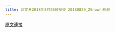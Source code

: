 ```yaml
---
title: 郭文贵2018年8月20日视频 20180820_2Snow小视频
---
```


[原文連接](https://gnews.org/ThreadView/53478160)


